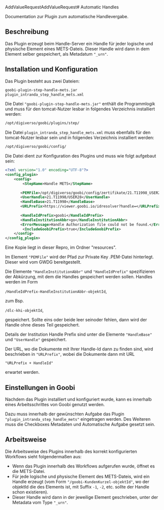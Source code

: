 AddValueRequestAddValueRequest# Automatic Handles

Documentation zur Plugin zum automatische Handlevergabe.

## Beschreibung

Das Plugin erzeugt beim Handle-Server ein Handle für jeder logische und physische Element eines METS-Dateis. Dieser Handle wird dann in dem Element selber gespeichert, als Metadatum `"_urn"`.


## Installation und Konfiguration

Das Plugin besteht aus zwei Dateien:

```bash
goobi-plugin-step-handle-mets.jar
plugin_intranda_step_handle_mets.xml
```

Die Datei `"goobi-plugin-step-handle-mets.jar"` enthält die Programmlogik und muss für den tomcat-Nutzer lesbar in folgendes Verzeichnis installiert werden:

```bash
/opt/digiverso/goobi/plugins/step/
```

Die Datei ```plugin_intranda_step_handle_mets.xml``` muss ebenfalls für den tomcat-Nutzer lesbar sein und in folgendes Verzeichnis installiert werden:

```bash
/opt/digiverso/goobi/config/
```

Die Datei dient zur Konfiguration des Plugins und muss wie folgt aufgebaut sein:

```xml
<?xml version="1.0" encoding="UTF-8"?>
<config_plugin>
	<config>
		<StepName>Handle METS</StepName>
		
       <PEMFile>/opt/digiverso/goobi/config/zertifikate/21.T11998_USER28-priv.pem</PEMFile>
       <UserHandle>21.T11998/USER28</UserHandle> 
       <HandleBase>21.T11998</HandleBase> 
       <URLPrefix>https://viewer.goobi.io/idresolver?handle=</URLPrefix> 
            
       <HandleIdPrefix>goobi</HandleIdPrefix>
       <HandleInstitutionAbbr>go</HandleInstitutionAbbr>
       <ErrorMessage>Handle Authorization file could not be found.</ErrorMessage>
    	<IncludeGoobiPrefix>true</IncludeGoobiPrefix>		
	</config>
</config_plugin>
```

Eine Kopie liegt in dieser Repro, im Ordner "resources".

Im Element `"PEMFile"`
wird der Pfad zur Private Key .PEM-Datei hinterlegt. Dieser wird vom GWDG bereitgestellt.


Die  Elemente `"HandleInstitutionAbbr"` und `"HandleIdPrefix"`
spezifizieren der Abkürzung, mit dem die Handles gespeichert werden sollen. Handles werden im Form

`/HandleIdPrefix-HandleInstitutionAbbr-objektId`,

zum Bsp.

`/dlc-khi-objektId`,

gespeichert. Sollte eins oder beide leer seinoder fehlen, dann wird der Handle ohne dieses Teil gespeichert. 

Details der Institution Handle Prefix sind unter die Elemente  `"HandleBase"` und `"UserHandle"` gespeichert. 

Der URL, wo die Dokumente mit Ihrer Handle-Id dann zu finden sind, wird beschrieben in `"URLPrefix"`, wobei die Dokumente dann mit URL 

`"URLPrefix + HandleId"` 
        
erwartet werden.


## Einstellungen in Goobi

Nachdem das Plugin installiert und konfiguriert wurde, kann es innerhalb eines Arbeitsschrittes von Goobi genutzt werden.

Dazu muss innerhalb der gewünschten Aufgabe das Plugin `"plugin_intranda_step_handle_mets"` eingetragen werden. Des Weiteren muss die Checkboxes Metadaten und Automatische Aufgabe gesetzt sein.

## Arbeitsweise

Die Arbeitsweise des Plugins innerhalb des korrekt konfigurierten Workflows sieht folgendermaßen aus:

* Wenn das Plugin innerhalb des Workflows aufgerufen wurde, öffnet es die METS-Datei.
* Für jede logische und physische Element des METS-Dateis, wird ein Handle erzeugt (vom Form `"/goobi-KundenKurzel-objektId"`, wo der
objektId die des Elements ist, mit Suffix `-1`, `-2`, etc. sollte der Handle schon existieren).
* Dieser Handle wird dann in der jeweilige Element geschrieben, unter der Metadata vom Type `"_urn"`.
